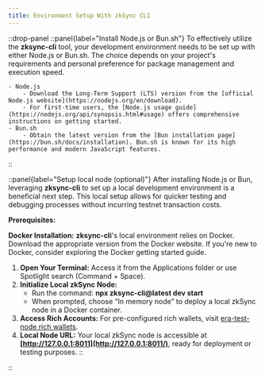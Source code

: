 ```yaml
---
title: Environment Setup With zkSync CLI
---
```


::drop-panel
  ::panel{label="Install Node.js or Bun.sh"}
  To effectively utilize the **zksync-cli** tool, your
  development environment needs to be set up with either Node.js or Bun.sh.
  The choice depends on your project's requirements and personal preference for package management and execution speed.

    - Node.js
        - Download the Long-Term Support (LTS) version from the [official Node.js website](https://nodejs.org/en/download).
        - For first-time users, the [Node.js usage guide](https://nodejs.org/api/synopsis.html#usage) offers comprehensive instructions on getting started.
    - Bun.sh
        - Obtain the latest version from the [Bun installation page](https://bun.sh/docs/installation). Bun.sh is known for its high performance and modern JavaScript features.
  ::

  ::panel{label="Setup local node (optional)"}
  After installing Node.js or Bun, leveraging **zksync-cli** to set up
  a local development environment is a beneficial next step.
  This local setup allows for quicker testing and debugging
  processes without incurring testnet transaction costs.

  **Prerequisites:**

  **Docker Installation:** **zksync-cli**'s local environment relies on Docker.
  Download the appropriate version from the Docker website.
  If you're new to Docker, consider exploring the Docker getting started guide.

  1. **Open Your Terminal:** Access it from the Applications folder or use Spotlight search (Command + Space).
  2. **Initialize Local zkSync Node:**
      - Run the command: **npx zksync-cli@latest dev start**
      - When prompted, choose “In memory node” to deploy a local zkSync node in a Docker container.
  3. **Access Rich Accounts:** For pre-configured rich wallets, visit [era-test-node rich wallets](https://era.zksync.io/docs/tools/testing/era-test-node.html#use-pre-configured-rich-wallets).
  4. **Local Node URL:** Your local zkSync node is accessible at
  **[http://127.0.0.1:8011](http://127.0.0.1:8011/)**, ready for deployment or testing purposes.
  ::

::
